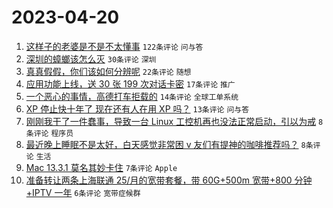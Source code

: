 # 2023-04-20

1. [这样子的老婆是不是不太懂事](https://www.v2ex.com/t/933893) `122条评论` `问与答`
1. [深圳的蟑螂该怎么灭](https://www.v2ex.com/t/933898) `30条评论` `深圳`
1. [真真假假，你们该如何分辨呢](https://www.v2ex.com/t/933903) `22条评论` `随想`
1. [应用功能上线，送 30 张 199 次对话卡密](https://www.v2ex.com/t/933895) `17条评论` `推广`
1. [一个恶心的事情，高德打车拒载的](https://www.v2ex.com/t/933910) `14条评论` `全球工单系统`
1. [XP 停止快十年了 现在还有人在用 XP 吗？](https://www.v2ex.com/t/933904) `13条评论` `问与答`
1. [刚刚我干了一件蠢事，导致一台 Linux 工控机再也没法正常启动，引以为戒](https://www.v2ex.com/t/933914) `8条评论` `程序员`
1. [最近晚上睡眠不是太好，白天感觉非常困 v 友们有提神的咖啡推荐吗？](https://www.v2ex.com/t/933907) `8条评论` `生活`
1. [Mac 13.3.1 莫名其妙卡住](https://www.v2ex.com/t/933902) `7条评论` `Apple`
1. [准备转让两条上海联通 25/月的宽带套餐，带 60G+500m 宽带+800 分钟+IPTV 一年](https://www.v2ex.com/t/933896) `6条评论` `宽带症候群`
